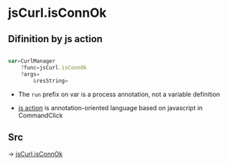# jsCurl.isConnOk

## Difinition by js action

```js.js

var=CurlManager
	?func=jsCurl.isConnOk
	?args=
		&resString=
```

- The `run` prefix on var is a process annotation, not a variable definition

- [js action](#) is annotation-oriented language based on javascript in CommandClick

## Src

-> [jsCurl.isConnOk](https://github.com/puutaro/CommandClick/blob/master/app/src/main/java/com/puutaro/commandclick/fragment_lib/terminal_fragment/js_interface/JsCurl.kt#L170)


